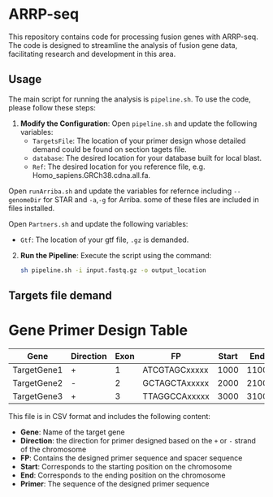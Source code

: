 # ARRP-seq

This repository contains code for processing fusion genes with ARRP-seq. The code is designed to streamline the analysis of fusion gene data, facilitating research and development in this area.

## Usage

The main script for running the analysis is `pipeline.sh`. To use the code, please follow these steps:

1. **Modify the Configuration**:
   Open `pipeline.sh` and update the following variables:
   - `TargetsFile`: The location of your primer design whose detailed demand could be found on section tagets file.
   - `database`: The desired location for your database built for local blast.
   - `Ref`: The desired location for you reference file, e.g. Homo_sapiens.GRCh38.cdna.all.fa.

  Open `runArriba.sh` and update the variables for refernce including `--genomeDir` for STAR and `-a`,`-g` for Arriba. some of these files are included in files installed.
  
  Open `Partners.sh` and update the following variables:
  - `Gtf`: The location of your gtf file, `.gz` is demanded.

2. **Run the Pipeline**:
   Execute the script using the command:
   ```bash
   sh pipeline.sh -i input.fastq.gz -o output_location


## Targets file demand
# Gene Primer Design Table

| Gene        | Direction | Exon | FP                 | Start | End   | Primer             |
|-------------|-----------|------|--------------------|-------|-------|--------------------|
| TargetGene1 | +         | 1    | ATCGTAGCxxxxx   | 1000  | 1100  | ATCGTAGC            |
| TargetGene2 | -         | 2    | GCTAGCTAxxxxx   | 2000  | 2100  | GCTAGCTA            |
| TargetGene3 | +         | 3    | TTAGGCCAxxxxx   | 3000  | 3100  | TTAGGCCA            |

This file is in CSV format and includes the following content:

- **Gene**: Name of the target gene
- **Direction**: the direction for primer  designed based on the `+` or `-` strand of the chromosome
- **FP**: Contains the designed primer sequence and spacer sequence
- **Start**: Corresponds to the starting position on the chromosome
- **End**: Corresponds to the ending position on the chromosome
- **Primer**: The sequence of the designed primer sequence


